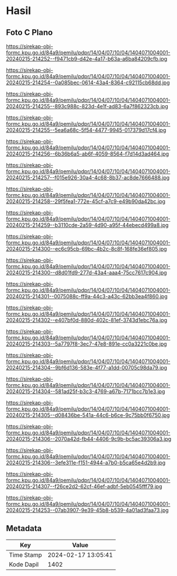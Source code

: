 # Hasil

## Foto C Plano

https://sirekap-obj-formc.kpu.go.id/84a9/pemilu/pdpr/14/04/07/10/04/1404071004001-20240215-214252--f9471cb9-d42e-4a17-b63a-a6ba84209cfb.jpg

https://sirekap-obj-formc.kpu.go.id/84a9/pemilu/pdpr/14/04/07/10/04/1404071004001-20240215-214254--0a085bec-0614-43a4-8364-c92115cb68dd.jpg

https://sirekap-obj-formc.kpu.go.id/84a9/pemilu/pdpr/14/04/07/10/04/1404071004001-20240215-214255--893c988c-823d-4e1f-ad83-6a7f862323cb.jpg

https://sirekap-obj-formc.kpu.go.id/84a9/pemilu/pdpr/14/04/07/10/04/1404071004001-20240215-214255--5ea6a68c-5f54-4477-9945-017379d17cf4.jpg

https://sirekap-obj-formc.kpu.go.id/84a9/pemilu/pdpr/14/04/07/10/04/1404071004001-20240215-214256--6b36b6a5-ab6f-4059-8564-f7d14d3ad464.jpg

https://sirekap-obj-formc.kpu.go.id/84a9/pemilu/pdpr/14/04/07/10/04/1404071004001-20240215-214257--f015e926-30a4-4c68-8b37-ac8de7666488.jpg

https://sirekap-obj-formc.kpu.go.id/84a9/pemilu/pdpr/14/04/07/10/04/1404071004001-20240215-214258--29f5fea1-772e-45cf-a7c9-e49b90da42bc.jpg

https://sirekap-obj-formc.kpu.go.id/84a9/pemilu/pdpr/14/04/07/10/04/1404071004001-20240215-214259--b3110cde-2a59-4d90-a95f-44ebecd499a8.jpg

https://sirekap-obj-formc.kpu.go.id/84a9/pemilu/pdpr/14/04/07/10/04/1404071004001-20240215-214300--ec6c95cb-69bc-4b2c-8c8f-168fe36ef805.jpg

https://sirekap-obj-formc.kpu.go.id/84a9/pemilu/pdpr/14/04/07/10/04/1404071004001-20240215-214300--d8d01fd9-277d-43a4-aaa4-75cc7617c904.jpg

https://sirekap-obj-formc.kpu.go.id/84a9/pemilu/pdpr/14/04/07/10/04/1404071004001-20240215-214301--0075088c-ff9a-44c3-a43c-62bb3ea4f860.jpg

https://sirekap-obj-formc.kpu.go.id/84a9/pemilu/pdpr/14/04/07/10/04/1404071004001-20240215-214302--e407bf0d-880d-402c-81ef-3743d1ebc76a.jpg

https://sirekap-obj-formc.kpu.go.id/84a9/pemilu/pdpr/14/04/07/10/04/1404071004001-20240215-214303--5a7797f8-3ec7-47e8-891e-cc0a3221c0be.jpg

https://sirekap-obj-formc.kpu.go.id/84a9/pemilu/pdpr/14/04/07/10/04/1404071004001-20240215-214304--9bf6d136-583e-4f77-a1dd-00705c98da79.jpg

https://sirekap-obj-formc.kpu.go.id/84a9/pemilu/pdpr/14/04/07/10/04/1404071004001-20240215-214304--581ad25f-b3c3-4769-a67b-7171bcc7b1e3.jpg

https://sirekap-obj-formc.kpu.go.id/84a9/pemilu/pdpr/14/04/07/10/04/1404071004001-20240215-214305--d08436be-541a-44c6-b6ce-9c75bb0f6750.jpg

https://sirekap-obj-formc.kpu.go.id/84a9/pemilu/pdpr/14/04/07/10/04/1404071004001-20240215-214306--2070a42d-fb44-4406-9c9b-bc5ac39306a3.jpg

https://sirekap-obj-formc.kpu.go.id/84a9/pemilu/pdpr/14/04/07/10/04/1404071004001-20240215-214306--3efe311e-f151-4944-a7b0-b5ca65e4d2b9.jpg

https://sirekap-obj-formc.kpu.go.id/84a9/pemilu/pdpr/14/04/07/10/04/1404071004001-20240215-214307--f26ce2d2-62cf-46ef-adbf-5eb0545fff79.jpg

https://sirekap-obj-formc.kpu.go.id/84a9/pemilu/pdpr/14/04/07/10/04/1404071004001-20240215-214253--07ab3907-9e39-45b8-b539-4a01ad3faa73.jpg


## Metadata

| Key        | Value               |
| ---------- | ------------------- |
| Time Stamp | 2024-02-17 13:05:41 |
| Kode Dapil | 1402                |



